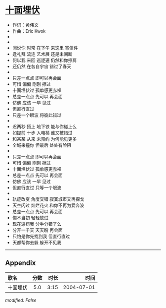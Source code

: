 # [十面埋伏](https://music.163.com/song?id=66418)

* 作词：黄伟文
* 作曲：Eric Kwok
*
*
* 闻说你 时常 在下午 来这里 寄信件
* 逢礼拜 流连 艺术展 还是未间断
* 何以我 来回 巡逻遍 仍然和你擦肩
* 还仍然 在各自宇宙 错过了春天
* 
* 只差一点点 即可以再会面
* 可惜 偏偏 刚刚 擦过
* 十面埋伏过 孤单感更赤裸
* 总差一点点 先可以 再会面
* 仿佛 应该 一早 见过
* 但直行直过
* 只差一个眼波 将彼此错过
* 
* 迟两秒 搭上 地下铁 能与你碰上么
* 如提前 十步 入电梯 谁又被错过
* 和某某 从来 未预约 为何能见更多
* 全城来撞你 但最后 处处有险阻
* 
* 只差一点点 即可以再会面
* 可惜 偏偏 刚刚 擦过
* 十面埋伏过 孤单感更赤裸
* 总差一点点 先可以 再会面
* 仿佛 应该 一早 见过
* 但直行直过 只等一个眼波
* 
* 轨迹改变 角度交错 寂寞城市又再探戈
* 天空闪过 灿烂花火 和你不再为爱奔波
* 总差一点点 先可以 再会面
* 悔不当初 轻轻放过
* 现在惩罚我 分手分错了么
* 分开一千天 天天盼 再会面
* 只怕是你先找到我 但直行直过
* 天都帮你去躲 躲开不见我


---

## Appendix

|歌名|分数|时长|时间|
|:---|:---:|---:|---:|
|十面埋伏|5.0|3:15|2004-07-01

*modified: False*